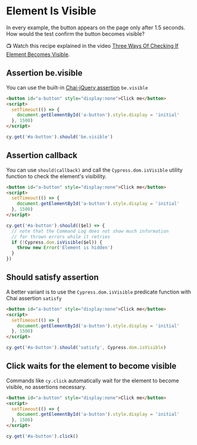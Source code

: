# Element Is Visible

In every example, the button appears on the page only after 1.5 seconds. How would the test confirm the button becomes visible?

📺 Watch this recipe explained in the video [Three Ways Of Checking If Element Becomes Visible](https://youtu.be/je3EtXY807M).

## Assertion be.visible

You can use the built-in [Chai-jQuery assertion](https://github.com/chaijs/chai-jquery) `be.visible`

<!-- fiddle element should be visible -->

```html hide
<button id="a-button" style="display:none">Click me</button>
<script>
  setTimeout(() => {
    document.getElementById('a-button').style.display = 'initial'
  }, 1500)
</script>
```

```js
cy.get('#a-button').should('be.visible')
```

<!-- fiddle-end -->

## Assertion callback

You can use `should(callback)` and call the `Cypress.dom.isVisible` utility function to check the element's visibility.

<!-- fiddle element should satisfy the assertion callback -->

```html hide
<button id="a-button" style="display:none">Click me</button>
<script>
  setTimeout(() => {
    document.getElementById('a-button').style.display = 'initial'
  }, 1500)
</script>
```

```js
cy.get('#a-button').should(($el) => {
  // note that the Command Log does not show much information
  // for thrown errors while it retries
  if (!Cypress.dom.isVisible($el)) {
    throw new Error('Element is hidden')
  }
})
```

<!-- fiddle-end -->

## Should satisfy assertion

A better variant is to use the `Cypress.dom.isVisible` predicate function with Chai assertion `satisfy`

<!-- fiddle element should satisfy visibility predicate -->

```html hide
<button id="a-button" style="display:none">Click me</button>
<script>
  setTimeout(() => {
    document.getElementById('a-button').style.display = 'initial'
  }, 1500)
</script>
```

```js
cy.get('#a-button').should('satisfy', Cypress.dom.isVisible)
```

<!-- fiddle-end -->

## Click waits for the element to become visible

Commands like `cy.click` automatically wait for the element to become visible, no assertions necessary.

<!-- fiddle click waits for the element to become visible -->

```html hide
<button id="a-button" style="display:none">Click me</button>
<script>
  setTimeout(() => {
    document.getElementById('a-button').style.display = 'initial'
  }, 1500)
</script>
```

```js
cy.get('#a-button').click()
```

<!-- fiddle-end -->
